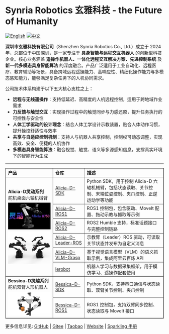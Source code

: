 # Synria Robotics 玄雅科技 -  the Future of Humanity

[![English](https://img.shields.io/badge/EN-blue)](README_EN.md)
[![中文](https://img.shields.io/badge/中文-red)](README.md)

**深圳市玄雅科技有限公司**（Shenzhen Synria Robotics Co., Ltd.）成立于 2024 年，总部位于中国深圳，是一家专注于 **具身智能与远程交互机器人** 的创新型科技企业。核心业务涵盖 **遥操作机器人、一体化远程交互解决方案、先进控制系统** 及 **新一代多模态具身智能算法** 的深度融合。产品广泛适用于工业自动化、远程医疗、教育辅助等场景，具备跨域远程遥操能力、高响应性、精细化操作能力与多模态感知能力，能够满足复杂任务下的人机协同需求。

公司技术体系构建于以下五大核心支柱之上：

- **远程与无线遥操作**：支持低延迟、高精度的人机远程控制，适用于跨地域作业需求  
- **力反馈与触觉交互**：实现操作过程中的触觉同步与力感还原，提升任务执行的可控性与安全性  
- **人体工学驱动的设计理念**：结合人体工学设计示教装置，贴合人体动作习惯，提升操控舒适性与效率
- **共享与自适应控制机制**：支持人与机器人共享控制，控制权可动态调整，实现高效、安全、便捷的人机协作
- **多模态具身智能算法**：融合视觉、触觉、语义等多源感知信息，支撑真实环境下的智能行为生成  

---

<table border="1" cellspacing="0" cellpadding="6" style="border-collapse: collapse; width: 100%; text-align: left;">
  <thead>
    <tr>
      <th style="width: 30%;">产品</th>
      <th style="width: 20%;">仓库</th>
      <th>描述</th>
    </tr>
  </thead>
  <tbody>
    <tr>
      <td rowspan="6"><strong>Alicia-D灵动系列</strong><br/>舵机桌面六轴机械臂
       <img src="../imgs/Alicia-D.jpg" alt="Alicia-D 示意图" style="width: 200px; margin-top: 6px;" /><br/>
       <img src="../imgs/Alicia_Duo_V5_4.png" alt="Alicia-D 示意图" style="width: 200px; margin-top: 6px;" />
      </td>
      <td><a href="https://github.com/Synria-Robotics/Alicia-D-SDK">Alicia-D-SDK</a></td>
      <td>Python SDK，用于控制 Alicia-D 六轴机械臂，包括状态读取、关节控制、末端位姿控制、夹爪控制、正逆运动学等功能</td>
    </tr>
    <tr>
      <td><a href="https://github.com/Synria-Robotics/Alicia-D-ROS1">Alicia-D-ROS1</a></td>
      <td>ROS1 控制包，包含驱动、MoveIt 配置、拖动示教与抓取等示例</td>
    </tr>
    <tr>
      <td><a href="https://github.com/Synria-Robotics/Alicia-D-ROS2">Alicia-D-ROS2</a></td>
      <td>ROS2 Humble 支持，标准话题接口与完整控制链路</td>
    </tr>
    <tr>
      <td><a href="https://github.com/Synria-Robotics/Alicia-D-Leader-ROS">Alicia-D-Leader-ROS</a></td>
      <td>示教臂（Leader）ROS 驱动，可读取关节状态并发布为自定义消息</td>
    </tr>
    <tr>
      <td><a href="https://github.com/Synria-Robotics/Alicia-D-VLM-Grasp">Alicia-D-VLM-Grasp</a></td>
      <td>基于视觉语言模型（VLM）的语义抓取示例，集成阿里云百炼 API</td>
    </tr>
    <tr>
      <td><a href="https://github.com/Synria-Robotics/lerobot">lerobot</a></td>
      <td>机器人学习与数据采集框架，用于模仿学习、遥操作配套使用</td>
    </tr>
    <tr>
      <td rowspan="2"><strong>Bessica-D灵越系列</strong><br/>舵机双臂人形机器人
      <img src="../imgs/Bessica-D.png" alt="Alicia-D 示意图" style="width: 200px; margin-top: 6px;" />
      </td>
      <td><a href="https://github.com/Synria-Robotics/Bessica-D-SDK">Bessica-D-SDK</a></td>
      <td>Python SDK，支持串口通信与状态读取、双臂关节控制、夹爪控制</td>
    </tr>
    <tr>
      <td><a href="https://github.com/Synria-Robotics/Bessica-D-ROS1">Bessica-D-ROS1</a></td>
      <td>ROS1 控制包，支持双臂同步控制、状态读取与 MoveIt 接口</td>
    </tr>
  </tbody>
</table>

更多信息详见:
[GitHub](https://github.com/Synria-Robotics) | [Gitee](https://gitee.com/Synria-Robotics) | [Taobao](https://m.tb.cn/h.h2cVdhu5JXDQvPu) | [Website](https://www.xuanyatech.com/) | [Sparkling 手册](https://docs.sparklingrobo.com/)